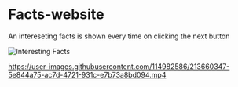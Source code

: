 # Facts-website
An intereseting facts is shown every time on clicking the next button


![Interesting Facts](https://user-images.githubusercontent.com/114982586/213660308-dffc5858-67f0-47c1-ad61-b971a4c5e036.gif)


https://user-images.githubusercontent.com/114982586/213660347-5e844a75-ac7d-4721-931c-e7b73a8bd094.mp4

